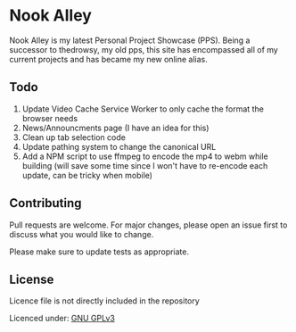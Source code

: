 # Nook Alley

Nook Alley is my latest Personal Project Showcase (PPS). Being a successor to thedrowsy, my old pps, this site has encompassed all of my current projects and has became my new online alias.

## Todo
1. Update Video Cache Service Worker to only cache the format the browser needs
2. News/Announcments page (I have an idea for this)
3. Clean up tab selection code
4. Update pathing system to change the canonical URL
5. Add a NPM script to use ffmpeg to encode the mp4 to webm while building (will save some time since I won't have to re-encode each update, can be tricky when mobile)

## Contributing

Pull requests are welcome. For major changes, please open an issue first
to discuss what you would like to change.

Please make sure to update tests as appropriate.

## License

Licence file is not directly included in the repository

Licenced under: [GNU GPLv3](https://choosealicense.com/licenses/gpl-3.0/)